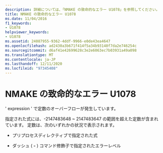 ```yaml
---
description: 詳細については、「NMAKE の致命的なエラー U1078」を参照してください。
title: NMAKE の致命的なエラー U1078
ms.date: 11/04/2016
f1_keywords:
- U1078
helpviewer_keywords:
- U1078
ms.assetid: 24087955-9362-4ddf-9966-e0de43ea4647
ms.openlocfilehash: ad2430a3b671f414f5a34b93140f7da2e746254c
ms.sourcegitcommit: d6af41e42699628c3e2e6063ec7b03931a49a098
ms.translationtype: MT
ms.contentlocale: ja-JP
ms.lasthandoff: 12/11/2020
ms.locfileid: "97345408"
---
```

# <a name="nmake-fatal-error-u1078"></a>NMAKE の致命的なエラー U1078

' expression ' で定数のオーバーフローが発生しています。

指定された式には、-2147483648 ~ 2147483647 の範囲を超えた定数が含まれています。 定数は、次のいずれかの状況で表示されます。

- プリプロセスディレクティブで指定された式

- ダッシュ ( **-** ) コマンド修飾子で指定されたエラーレベル
